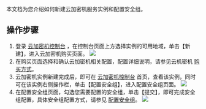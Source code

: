本文档为您介绍如何新建云加密机服务实例和配置安全组。
## 操作步骤
1. 登录 [云加密机控制台](https://console.cloud.tencent.com/hsm) ，在控制台页面上方选择实例的可用地域，单击【新建】，进入云加密机购买页面。
![](https://main.qcloudimg.com/raw/b3a7d832c3af288428f704e948b72042.png)
2. 在购买页面选择和确认云加密机相关配置，配置详细说明，请参见云机密机 [购买方式](https://cloud.tencent.com/document/product/639/34138)。
3. 云加密机实例新建完成后，即可在 [云加密机控制台](https://console.cloud.tencent.com/hsm) 首页，查看该实例，同时可在该实例右侧操作栏，单击【配置安全组】，进入配置安全组页面。
![](https://main.qcloudimg.com/raw/8c86190eddeb387a67baa29b4e5c8985.png)
4. 在配置安全组页面，勾选您需要配置的安全组，单击【提交】，即可完成安全组配置，具体安全组配置方式，请参见 [配置安全组](https://cloud.tencent.com/document/product/239/30911)。
![](https://main.qcloudimg.com/raw/bf93e2c3c36fd949adc80335f731b7c3.png)
